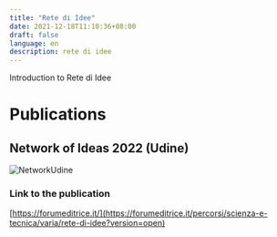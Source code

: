 ```yaml
---
title: "Rete di Idee"
date: 2021-12-18T11:10:36+08:00
draft: false
language: en
description: rete di idee
---
```


Introduction to Rete di Idee

# Publications

## Network of Ideas 2022 (Udine)

![NetworkUdine](networkUdine.png)

### Link to the publication

[https://forumeditrice.it/](https://forumeditrice.it/percorsi/scienza-e-tecnica/varia/rete-di-idee?version=open)